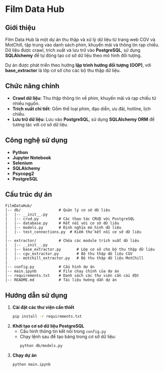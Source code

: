 # Film Data Hub

## Giới thiệu
Film Data Hub là một dự án thu thập và xử lý dữ liệu từ trang web CGV và MotChill, tập trung vào danh sách phim, khuyến mãi và thông tin rạp chiếu. Dữ liệu được crawl, trích xuất và lưu trữ vào **PostgreSQL**, sử dụng **SQLAlchemy** để tự động tạo cơ sở dữ liệu theo mô hình đối tượng.

Dự án được phát triển theo hướng **lập trình hướng đối tượng (OOP)**, với **base_extractor** là lớp cơ sở cho các bộ thu thập dữ liệu.

## Chức năng chính
- **Crawl dữ liệu**: Thu thập thông tin về phim, khuyến mãi và rạp chiếu từ nhiều nguồn.
- **Trích xuất chi tiết**: Gồm thể loại phim, đạo diễn, ưu đãi, hotline, lịch chiếu.
- **Lưu trữ dữ liệu**: Lưu vào **PostgreSQL**, sử dụng **SQLAlchemy ORM** để tương tác với cơ sở dữ liệu.

## Công nghệ sử dụng
- **Python**
- **Jupyter Notebook**
- **Selenium**
- **SQLAlchemy**
- **Psycopg2**
- **PostgreSQL**

## Cấu trúc dự án
```
FilmDataHub/
|-- db/                 # Quản lý cơ sở dữ liệu
|   |-- __init__.py
|   |-- crud.py         # Các thao tác CRUD với PostgreSQL
|   |-- database.py     # Kết nối với cơ sở dữ liệu
|   |-- models.py       # Định nghĩa mô hình dữ liệu
|   |-- test_connections.py  # Kiểm thử kết nối cơ sở dữ liệu
|
|-- extractor/          # Chứa các module trích xuất dữ liệu
|   |-- __init__.py
|   |-- base_extractor.py       # Lớp cơ sở cho bộ thu thập dữ liệu
|   |-- cgv_extractor.py        # Bộ thu thập dữ liệu CGV
|   |-- motchill_extractor.py   # Bộ thu thập dữ liệu MotChill
|
|-- config.py           # Cấu hình dự án
|-- main.ipynb          # File chạy chính của dự án
|-- requirements.txt    # Danh sách các thư viện cần cài đặt
|-- README.md           # Tài liệu hướng dẫn dự án
```

## Hướng dẫn sử dụng
1. **Cài đặt các thư viện cần thiết**
   ```sh
   pip install -r requirements.txt
   ```
2. **Khởi tạo cơ sở dữ liệu PostgreSQL**
   - Cấu hình thông tin kết nối trong `config.py`
   - Chạy lệnh sau để tạo bảng trong cơ sở dữ liệu:
     ```sh
     python db/models.py
     ```
3. **Chạy dự án**
   ```sh
   python main.ipynb
   ```

